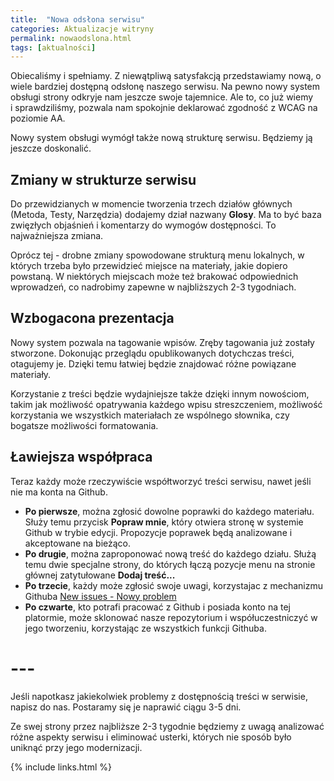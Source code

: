 ```yaml
---
title:  "Nowa odsłona serwisu"
categories: Aktualizacje witryny
permalink: nowaodslona.html
tags: [aktualności]
---
```


Obiecaliśmy i spełniamy. Z niewątpliwą satysfakcją przedstawiamy nową, o wiele bardziej dostępną odsłonę naszego serwisu. Na pewno nowy system obsługi strony odkryje nam jeszcze swoje tajemnice. Ale to, co już wiemy i&nbsp;sprawdziliśmy, pozwala nam spokojnie deklarować zgodność z WCAG na poziomie&nbsp;AA.  

Nowy system obsługi wymógł także nową strukturę serwisu. Będziemy ją jeszcze doskonalić.   

## Zmiany w strukturze serwisu
Do przewidzianych w momencie tworzenia trzech działów głównych (Metoda, Testy, Narzędzia) dodajemy dział nazwany **Glosy**. Ma to być baza zwięzłych objaśnień i komentarzy do wymogów dostępności. To najważniejsza zmiana.

Oprócz tej - drobne zmiany spowodowane strukturą menu lokalnych, w których trzeba było przewidzieć miejsce na materiały, jakie dopiero powstaną. W niektórych miejscach może też brakować odpowiednich wprowadzeń, co nadrobimy zapewne w najbliższych 2-3 tygodniach.

## Wzbogacona prezentacja
Nowy system pozwala na tagowanie wpisów. Zręby tagowania już zostały stworzone. Dokonując przeglądu opublikowanych dotychczas treści, otagujemy je. Dzięki temu łatwiej będzie znajdować różne powiązane materiały.

Korzystanie z treści będzie wydajniejsze także dzięki innym nowościom, takim jak możliwość opatrywania każdego wpisu streszczeniem, możliwość korzystania we wszystkich materiałach ze wspólnego słownika, czy bogatsze możliwości formatowania.         

## Ławiejsza współpraca
Teraz każdy może rzeczywiście współtworzyć treści serwisu, nawet jeśli nie ma konta na Github.
- **Po pierwsze**, można zgłosić dowolne poprawki do każdego materiału. Służy temu przycisk **Popraw mnie**, który otwiera stronę w systemie Github w trybie edycji. Propozycje poprawek będą analizowane i akceptowane na bieżąco.
- **Po drugie**, można zaproponować nową treść do każdego działu. Służą temu dwie specjalne strony, do  których łączą pozycje menu na stronie głównej zatytułowane **Dodaj treść...**
- **Po trzecie**, każdy może zgłosić swoje uwagi, korzystajac z mechanizmu Githuba [New issues - Nowy problem](https://github.com/lepszyweb/wcag-testy/issues/new)
- **Po czwarte**, kto potrafi pracować z Github i posiada konto na tej platormie, może  sklonować nasze repozytorium i współuczestniczyć w jego tworzeniu, korzystając ze wszystkich funkcji Githuba.

# ---
Jeśli napotkasz jakiekolwiek problemy z dostępnością treści w serwisie, napisz do nas. Postaramy się je naprawić ciągu 3-5 dni.

Ze swej strony przez najbliższe 2-3 tygodnie będziemy z uwagą analizować różne aspekty serwisu i eliminować usterki, których nie sposób było uniknąć przy jego modernizacji.     

{% include links.html %}

